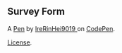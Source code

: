 Survey Form 
------------


A [Pen](https://codepen.io/ahmadhakimi/pen/NWrROwe) by [IreRinHei9019 ](https://codepen.io/ahmadhakimi) on [CodePen](https://codepen.io).

[License](https://codepen.io/ahmadhakimi/pen/NWrROwe/license).